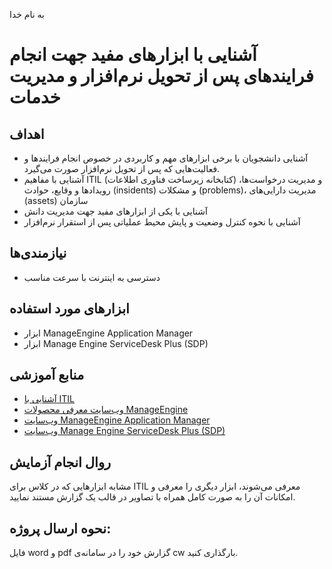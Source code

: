 به نام خدا

# آشنایی با ابزارهای مفید جهت انجام فرایندهای پس از تحویل نرم‌افزار و مدیریت خدمات

## اهداف 
- آشنایی دانشجویان با برخی ابزارهای مهم و کاربردی در خصوص انجام فرایندها و فعالیت‌هایی که پس از تحویل نرم‌افزار صورت می‌گیرد.
- آشنایی با مفاهیم ITIL (کتابخانه زیرساخت فناوری اطلاعات) و مدیریت درخواست‌ها، رویدادها و وقایع، حوادث (insidents) و مشکلات (problems)، مدیریت دارایی‌های (assets) سازمان
- آشنایی با یکی از ابزارهای مفید جهت مدیریت دانش
- آشنایی با نحوه کنترل وضعیت و پایش محیط عملیاتی پس از استقرار نرم‌افزار

## نیازمندی‌ها
- دسترسی به اینترنت با سرعت مناسب

## ابزارهای مورد استفاده
- ابزار ManageEngine Application Manager 
- ابزار Manage Engine ServiceDesk Plus (SDP)

## منابع آموزشی
- [آشنایی با ITIL](https://github.com/ssc-public/Software-Engineering-Lab/blob/main/resources/ITIL.md)
- [وب‌سایت معرفی محصولات ManageEngine](https://www.manageengine.com/products.html)
- [وب‌سایت ManageEngine Application Manager](https://www.manageengine.com/products/applications_manager/help)
- [وب‌سایت Manage Engine ServiceDesk Plus (SDP)](https://www.manageengine.com/products/service-desk)

## روال انجام آزمایش
مشابه ابزارهایی که در کلاس برای ITIL معرفی می‌شوند، ابزار دیگری را معرفی و امکانات آن را به صورت کامل همراه با تصاویر در قالب یک گزارش مستند نمایید.

## نحوه ارسال پروژه:
فایل word و pdf گزارش خود را در سامانه‌ی cw بارگذاری کنید.
